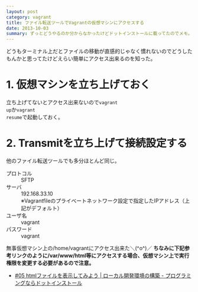 ```yaml
---
layout: post
category: vagrant
title: ファイル転送ツールでVagrantの仮想マシンにアクセスする
date: 2013-10-03
summary: ずっとどうやるのか分からなかったけどドットインストールに載ってたのでメモ。
---
```


どうもターミナル上だとファイルの移動が直感的じゃなく慣れないのでどうしたもんかと思ってたけどえらい簡単にアクセス出来るのを知った。

# 1. 仮想マシンを立ち上げておく

立ち上げてないとアクセス出来ないので<code class="inline">vagrant up</code>か<code class="inline">vagrant resume</code>で起動しておく。

# 2. Transmitを立ち上げて接続設定する

他のファイル転送ツールでも多分ほとんど同じ。

<dl>
	<dt>プロトコル</dt>
	<dd>SFTP</dd>
	<dt>サーバ</dt>
	<dd>192.168.33.10</dd>
	<dd>※Vagrantfileのプライベートネットワーク設定で指定したIPアドレス（上記がデフォルト）</dd>
	<dt>ユーザ名</dt>
	<dd>vagrant</dd>
	<dt>パスワード</dt>
	<dd>vagrant</dd>
</dl>

無事仮想マシン上の/home/vagrantにアクセス出来た＼(^o^)／
**ちなみに下記参考リンクのように/var/www/html等にアクセスする場合、仮想マシン上で実行権限を変更する必要があるので注意。**

* [#05 htmlファイルを表示してみよう | ローカル開発環境の構築 - プログラミングならドットインストール](http://dotinstall.com/lessons/basic_local_development_v2/24805 '#05 htmlファイルを表示してみよう | ローカル開発環境の構築 - プログラミングならドットインストール')
